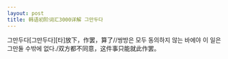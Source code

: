 ```yaml
---
layout: post
title: 韩语初阶词汇3000详解 그만두다
---
```


그만두다[그만두다][타]放下，作罢，算了//쌍방은 모두 동의하지 않는 바에야 이 일은 그만둘 수밖에 없다./双方都不同意，这件事只能就此作罢。
